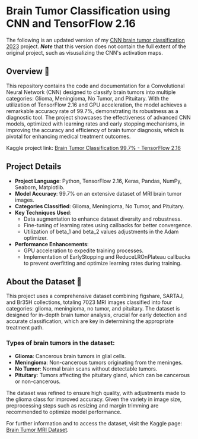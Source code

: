 # Brain Tumor Classification using CNN and TensorFlow 2.16

The following is an updated version of my [CNN brain tumor classification 2023](https://github.com/GusLovesMath/CNN_Brain_Tumor) project. ***Note*** that this version does not contain the full extent of the original project, such as visusalizing the CNN's activation maps.

## Overview 🧠

This repository contains the code and documentation for a Convolutional Neural Network (CNN) designed to classify brain tumors into multiple categories: Glioma, Meningioma, No Tumor, and Pituitary. With the utilization of TensorFlow 2.16 and GPU acceleration, the model achieves a remarkable accuracy rate of 99.7%, demonstrating its robustness as a diagnostic tool. The project showcases the effectiveness of advanced CNN models, optimized with learning rates and early stopping mechanisms, in improving the accuracy and efficiency of brain tumor diagnosis, which is pivotal for enhancing medical treatment outcomes.

Kaggle project link: [Brain Tumor Classification 99.7% - TensorFlow 2.16](https://www.kaggle.com/code/guslovesmath/tumor-classification-99-6-tensorflow-2-16)

## Project Details 

- **Project Language**: Python, TensorFlow 2.16, Keras, Pandas, NumPy, Seaborn, Matplotlib.
- **Model Accuracy**: 99.7% on an extensive dataset of MRI brain tumor images.
- **Categories Classified**: Glioma, Meningioma, No Tumor, and Pituitary.
- **Key Techniques Used**:
  - Data augmentation to enhance dataset diversity and robustness.
  - Fine-tuning of learning rates using callbacks for better convergence.
  - Utilization of beta_1 and beta_2 values adjustments in the Adam optimizer.
- **Performance Enhancements**:
  - GPU acceleration to expedite training processes.
  - Implementation of EarlyStopping and ReduceLROnPlateau callbacks to prevent overfitting and optimize learning rates during training.

## About the Dataset 📁

This project uses a comprehensive dataset combining figshare, SARTAJ, and Br35H collections, totaling 7023 MRI images classified into four categories: glioma, meningioma, no tumor, and pituitary. The dataset is designed for in-depth brain tumor analysis, crucial for early detection and accurate classification, which are key in determining the appropriate treatment path.

### Types of brain tumors in the dataset:
- **Glioma**: Cancerous brain tumors in glial cells.
- **Meningioma**: Non-cancerous tumors originating from the meninges.
- **No Tumor**: Normal brain scans without detectable tumors.
- **Pituitary**: Tumors affecting the pituitary gland, which can be cancerous or non-cancerous.
  
The dataset was refined to ensure high quality, with adjustments made to the glioma class for improved accuracy. Given the variety in image size, preprocessing steps such as resizing and margin trimming are recommended to optimize model performance.

For further information and to access the dataset, visit the Kaggle page: [Brain Tumor MRI Dataset](https://www.kaggle.com/datasets/masoudnickparvar/brain-tumor-mri-dataset).

